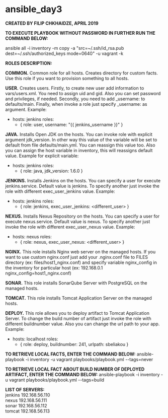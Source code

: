 # ansible_day3

**CREATED BY FILIP CHKHAIDZE, APRIL 2019**

**TO EXECUTE PLAYBOOK WITHOUT PASSWORD IN FURTHER RUN THE COMMAND BELOW:**
  
  ansible all -i inventory -m copy -a "src=\~/.ssh/id_rsa.pub dest=~/.ssh/authorized_keys mode=0640" -u vagrant -k

**ROLES DESCRIPTION:**

  **COMMON.** Common role for all hosts. Creates directory for custom facts. Use this role if you want to provision
  something to all hosts.

  **USER.** Creates users. Firstly, to create new user add information to vars/users.xml. You need to assign uid and gid.
  Also you can set password and privileges, if needed. Secondly, you need to add <newuser>_username: <newuser>
  to defaults/main. Finally, when invoke a role just specify <newuser>_username: <newuser> as argument. Example:
  - hosts: jenkins
    roles:
    - { role: user, username: "{{ jenkins_username }}" }

  **JAVA.** Installs Open JDK on the hosts. You can invoke role with explicit argument jdk_version. In other way
  this value of the variable will be set to default from file defaults/main.yml. You can reassign this value too.
  Also you can assign the host variable in inventory, this will reassigns default value. Example for explicit variable:
  - hosts: jenkins
    roles:
    - { role: java, jdk_version: 1.6.0 }

  **JENKINS.** Installs Jenkins on the hosts. You can specify a user for execute jenkins.service. Default value is jenkins.
  To specify another just invoke the role with different exec_user_jenkins value. Example:
  - hosts: jenkins
    roles:
    - { role: jenkins, exec_user_jenkins: <different_user> }

  **NEXUS.** Installs Nexus Repository on the hosts. You can specify a user for execute nexus.service. Default value is nexus.
  To specify another just invoke the role with different exec_user_nexus value. Example:
  - hosts: nexus
    roles:
    - { role: nexus, exec_user_nexus: <different_user> }

  **NGINX.** This role installs Nginx web server on the managed hosts. If you want to use custom nginx.conf
  just add your <custom>.nginx.conf file to FILES directory (ex: files/host1_nginx.conf) and specify
  variable nginx_config in the inventory for particular host (ex: 192.168.0.1 nginx_config=host1_nginx.conf)

  **SONAR.** This role installs SonarQube Server with PostgreSQL on the managed hosts.

  **TOMCAT.** This role installs Tomcat Application Server on the managed hosts.
  
  **DEPLOY.** This role allows you to deploy artifact to Tomcat Application Server. To change the build number of artifact just invoke the role with different buildnumber value. Also you can change the url path to your app. Example:
  
  - hosts: localhost
    roles:
    - { role: deploy, buildnumber: 241, urlpath: sbeliakou }

**TO RETRIEVE LOCAL FACTS, ENTER THE COMMAND BELOW:**
  ansible-playbook -i inventory -u vagrant playbooks/playbook.yml --tags=never

**TO RETRIEVE LOCAL FACT ABOUT BUILD NUMBER OF DEPLOYED ARTIFACT, ENTER THE COMMAND BELOW:**
  ansible-playbook -i inventory -u vagrant playbooks/playbook.yml --tags=build

**LIST OF SERVERS:**  
jenkins 192.168.56.110  
nexus 192.168.56.111  
sonar 192.168.56.112  
tomcat 192.168.56.113  

